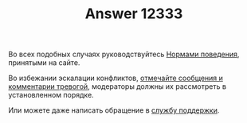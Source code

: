 ﻿---
title: "Answer 12333"
se.owner.user_id: 176217
se.owner.display_name: "αλεχολυτ"
se.owner.link: "https://ru.meta.stackoverflow.com/users/176217/%ce%b1%ce%bb%ce%b5%cf%87%ce%bf%ce%bb%cf%85%cf%84"
se.answer_id: 12333
se.question_id: 12332
se.post_type: answer
se.is_accepted: True
---
<p>Во всех подобных случаях руководствуйтесь <a href="https://ru.stackoverflow.com/conduct">Нормами поведения</a>, принятыми на сайте.</p>
<p>Во избежании эскалации конфликтов, <a href="https://ru.meta.stackoverflow.com/q/6384/176217">отмечайте сообщения и комментарии тревогой</a>, модераторы должны их рассмотреть в установленном порядке.</p>
<p>Или можете даже написать обращение в <a href="https://ru.stackoverflow.com/contact">службу поддержки</a>.</p>

